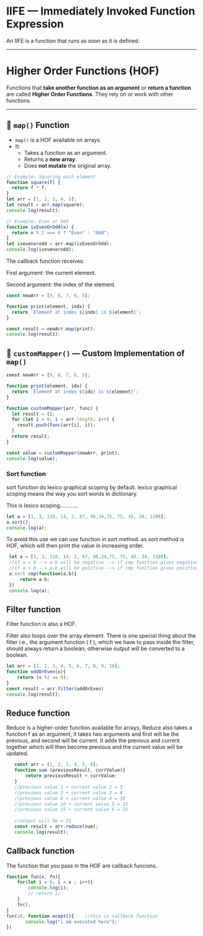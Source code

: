 # IIFE — Immediately Invoked Function Expression

An IIFE is a function that runs as soon as it is defined.

---

# Higher Order Functions (HOF)

Functions that **take another function as an argument** or **return a function** are called **Higher Order Functions**. They rely on or work with other functions.

---

## 🔹 `map()` Function

- `map()` is a HOF available on arrays.
- It:
  - Takes a function as an argument.
  - Returns a **new array**.
  - Does **not mutate** the original array.

```js
// Example: Squaring each element
function square(f) {
  return f * f;
}
let arr = [1, 2, 3, 4, 5];
let result = arr.map(square);
console.log(result);

// Example: Even or Odd
function isEvenOrOdd(x) {
  return x % 2 === 0 ? "Even" : "Odd";
}
let isevenorodd = arr.map(isEvenOrOdd);
console.log(isevenorodd);
```

The callback function receives:

First argument: the current element.

Second argument: the index of the element.

```js
const newArr = [9, 8, 7, 6, 5];

function print(element, indx) {
  return `Element at index ${indx} is ${element}`;
}

const result = newArr.map(print);
console.log(result);
```

## 🔹 `customMapper()` — Custom Implementation of `map()`

```js
const newArr = [9, 8, 7, 6, 5];

function print(element, idx) {
  return `Element at index ${idx} is ${element}`;
}

function customMapper(arr, func) {
  let result = [];
  for (let i = 0; i < arr.length; i++) {
    result.push(func(arr[i], i));
  }
  return result;
}

const value = customMapper(newArr, print);
console.log(value);
```

###  Sort function
sort function do lexico graphical scoping by default. lexico graphical scoping means the way you sort words in dictionary.  
    
This is lexico scoping…………
```js
let a = [1, 3, 110, 14, 2, 87, 96,34,75, 75, 45, 34, 1100];
a.sort();
console.log(a);
```
To avoid this use we can use function in sort method.  as sort method is HOF, which will then print the value in increasing order.

```js
 let a = [1, 3, 110, 14, 2, 87, 96,34,75, 75, 45, 34, 1100];
 //if a < b --> a-b will be negative --> if cmp function gives negative then a is placed before b (a<b)
 //if a > b --> a-b will be positive --> if cmp function gives positive then a is placed after b (a>b)
 a.sort cmp(function(a,b){
     return a-b;
 })
 console.log(a);
 ```

## Filter function
    
Filter function is also a HOF.
    
Filter also loops over the array element. There is one special thing about the filter i.e., the argument function ( f ), which we have to pass inside the filter, should always return a boolean; otherwise output will be converted to a boolean.

```js
let arr = [1, 2, 3, 4, 5, 6, 7, 8, 9, 10];
function oddOrEven(x){
    return (x %2 == 0);
}
const result = arr.filter(oddOrEven)
console.log(result);
```

## Reduce function
    
Reduce is a higher-order function available for arrays, Reduce also takes a function f as an argument, it takes two arguments and first will be the previous, and second will be current. It adds the previous and current together which will then become previous and the current value will be updated.
    
 ```js
    const arr = [1, 2, 3, 4, 5, 6];
    function sum (previousResult, currValue){
        return previousResult + currValue;
    }
    //previous value 1 + current value 2 = 3
    //previous value 3 + current value 3 = 6
    //previous value 6 + current value 4 = 10
    //previous value 10 + current value 5 = 15
    //previous value 15 + current value 6 = 21 
    
    //output will be = 21 
    const result = arr.reduce(sum);
    console.log(result);
```

## Callback function
    
The function that you pass in the HOF are callback funcions.
    
```js
function fun(x, fn){
    for(let i = 0; i < x ; i++){
        console.log(i);
        // return i;
    }
    fn();
}
fun(10, function ecept(){    //this is callback function
       console.log("i am executed here");
})
```